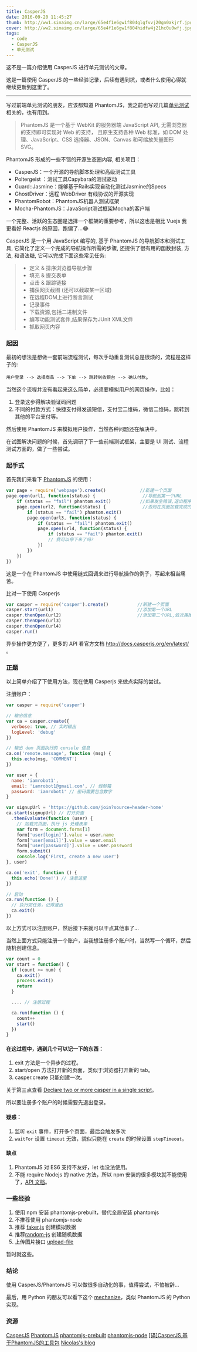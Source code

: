 ```yaml
---
title: CasperJS
date: 2016-09-20 11:45:27
thumb: http://ww1.sinaimg.cn/large/65e4f1e6gw1f804glgfvvj20gn0akjrf.jpg
cover: http://ww2.sinaimg.cn/large/65e4f1e6gw1f804hidfw4j21hc0u0wfj.jpg
tags:
  - code
  - CasperJS
  - 单元测试
---
```


这不是一篇介绍使用 CasperJS 进行单元测试的文章。

<!-- more -->

这是一篇使用 CasperJS 的一些经验记录，后续有遇到坑，或者什么使用心得就继续更新到这里了。

----

写过前端单元测试的朋友，应该都知道 PhantomJS，我之前也写过几篇[单元测试](http://xwartz.github.io/pupa/tags/%E5%8D%95%E5%85%83%E6%B5%8B%E8%AF%95/)相关的，也有用到。

> PhantomJS 是一个基于 WebKit 的服务器端 JavaScript API, 无需浏览器的支持即可实现对 Web 的支持，
> 且原生支持各种 Web 标准，如 DOM 处理、JavaScript、CSS 选择器、JSON、Canvas 和可缩放矢量图形 SVG。

PhantomJS 形成的一些不错的开源生态圈内容, 相关项目：

* CasperJS：一个开源的导航脚本处理和高级测试工具
* Poltergeist ：测试工具Capybara的测试驱动
* Guard::Jasmine：能够基于Rails实现自动化测试Jasmine的Specs
* GhostDriver：远程 WebDriver 有线协议的开源实现
* PhantomRobot：PhantomJS机器人测试框架
* Mocha-PhantomJS：JavaScript测试框架Mocha的客户端

一个完整、活跃的生态圈是选择一个框架的重要参考，所以这也是相比 Vuejs 我更看好 Reactjs 的原因，跑偏了...😂

CasperJS 是一个用 JavaScript 编写的, 基于 PhantomJS 的导航脚本和测试工具, 
它简化了定义一个完成的导航操作所需的步骤, 还提供了很有用的函数封装, 方法, 和语法糖, 它可以完成下面这些常见任务:

> * 定义 & 排序浏览器导航步骤
> * 填充 & 提交表单
> * 点击 & 跟踪链接
> * 捕获网页截图 (还可以截取某一区域)
> * 在远程DOM上进行断言测试
> * 记录事件
> * 下载资源,包括二进制文件
> * 编写功能测试套件,结果保存为JUnit XML文件
> * 抓取网页内容


### 起因

最初的想法是想做一套前端流程测试，每次手动重复测试总是很烦的，流程是这样子的:

`用户登录 --> 选择商品 --> 下单 --> 跳转到收银台 --> 确认付款`。

当然这个流程并没有看起来这么简单，必须要模拟用户的网页操作，比如：
1. 登录这步得解决验证码问题
2. 不同的付款方式：快捷支付得发送短信，支付宝二维码，微信二维码，跳转到其他的平台支付等。

然后使用 PhantomJS 来模拟用户操作，当然各种问题还在解决中。

在试图解决问题的时候，首先调研了下一些前端测试框架，主要是 UI 测试、流程测试方面的，做了一些尝试。

### 起手式

首先我们来看下 [PhantomJS](https://github.com/ariya/phantomjs) 的使用：

```js
var page = require('webpage').create()             //新建一个页面
page.open(url1, function(status) {                  //导航到第一个URL
    if (status == "fail") phantom.exit()           //如果发生错误,退出程序
    page.open(url2, function(status) {              //否则在页面加载完成的回调函数中继续导航到第二个URL,依次类推
        if (status == "fail") phantom.exit()
        page.open(url3, function(status) {
            if (status == "fail") phantom.exit()
            page.open(url4, function(status) {
                if (status == "fail") phantom.exit()
                // 我可以停下来了吗?
            })
        })
    })
})
```

这是一个在 PhantomJS 中使用链式回调来进行导航操作的例子，写起来相当痛苦。

比对一下使用 Casperjs

```js
var casper = require('casper').create()           //新建一个页面
casper.start(url1)                                //添加第一个URL
casper.thenOpen(url2)                             //添加第二个URL,依次类推
casper.thenOpen(url3)
casper.thenOpen(url4)
casper.run()
```

异步操作更方便了，更多的 API 看官方文档 <http://docs.casperjs.org/en/latest/> 。

### 正题

以上简单介绍了下使用方法，现在使用 Casperjs 来做点实际的尝试。

注册账户：

```js
var casper = require('casper')

// 输出信息
var ca = casper.create({
  verbose: true, // 实时输出
  logLevel: 'debug'
})

// 输出 dom 页面执行的 console 信息
ca.on('remote.message', function (msg) {
  this.echo(msg, 'COMMENT')
})

var user = {
  name: 'iamrobot1',
  email: 'iamrobot1@gmail.com', // 假邮箱
  password: 'iamrobot1' // 密码需要包含数字
}

var signupUrl = 'https://github.com/join?source=header-home'
ca.start(signupUrl) // 打开页面
  .thenEvaluate(function (user) {
    // 加载完页面，执行 js 处理表单
    var form = document.forms[1]
    form['user[login]'].value = user.name
    form['user[email]'].value = user.email
    form['user[password]'].value = user.password
    form.submit()
    console.log('First, create a new user')
}, user)

ca.on('exit', function () {
  this.echo('Done!') // 注意这里
})

// 启动
ca.run(function () {
  // 执行完任务，记得退出
  ca.exit()
})
```

以上方式可以注册账户，然后接下来就可以干点其他事了...

当然上面方式只能注册一个账户，当我想注册多个账户时，当然写一个循环，然后随机创建信息。

```js
var count = 0
var start = function() {
  if (count >= num) {
    ca.exit()
    process.exit()
    return
  }

  .... // 注册过程

  ca.run(function () {
    count++
    start()
  })
}

```

#### 在这过程中，遇到几个可以记一下的东西： 

1. exit 方法是一个异步的过程。
2. start/open 方法打开新的页面，类似于浏览器打开新的 tab。
3. casper.create 只能创建一次。

关于第三点查看 [Declare two or more casper in a single script](http://stackoverflow.com/questions/25883624/declare-two-or-more-casper-in-a-single-script)。

所以要注册多个账户的时候需要先退出登录。

#### 疑惑：

1. 监听 `exit` 事件，打开多个页面，最后会触发多次
2. `waitFor` 设置 `timeout` 无效，貌似只能在 `create` 的时候设置 `stepTimeout`。

#### 缺点

1. PhantomJS 对 ES6 支持不友好，let 也没法使用。
2. 不能 require Nodejs 的 native 方法，所以 npm 安装的很多模块就不能使用了，[API 文档](http://phantomjs.org/api/)。


### 一些经验

1. 使用 npm 安装 phantomjs-prebuilt，替代全局安装 phantomjs
2. 不推荐使用 phantomjs-node
3. 推荐 [faker.js](https://github.com/marak/Faker.js/) 创建模拟数据
4. 推荐[random-js](https://github.com/ckknight/random-js) 创建随机数据
5. 上传图片接口 [upload-file](http://phantomjs.org/api/webpage/method/upload-file)

暂时就这些。

### 结论

使用 CasperJS/PhantomJS 可以做很多自动化的事，值得尝试，不怕被辞...

最后，用 Python 的朋友可以看下这个 [mechanize](http://docs.seattlerb.org/mechanize/)，类似 PhantomJS 的 Python 实现。

### 资源

[CasperJS](http://docs.casperjs.org/en/latest/)
[PhantomJS](http://phantomjs.org/documentation/)
[phantomjs-prebuilt](https://www.npmjs.com/package/phantomjs-prebuilt)
[phantomjs-node](https://github.com/amir20/phantomjs-node)
[[译]CasperJS,基于PhantomJS的工具包](http://www.cnblogs.com/ziyunfei/archive/2012/09/27/2706254.html)
[Nicolas's blog](https://nicolas.perriault.net/code/2012/casperjs-hits-1-0-stable/)

